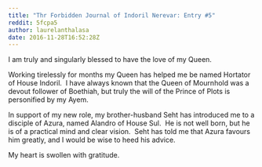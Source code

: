 ```yaml
---
title: "Thr Forbidden Journal of Indoril Nerevar: Entry #5"
reddit: 5fcpa5
author: laurelanthalasa
date: 2016-11-28T16:52:28Z
---
```


I am truly and singularly blessed to have the love of my Queen.


Working tirelessly for months my Queen has helped me be named Hortator of House Indoril.  I have always known that the Queen of Mournhold was a devout follower of Boethiah, but truly the will of the Prince of Plots is personified by my Ayem.


In support of my new role, my brother-husband Seht has introduced me to a disciple of Azura, named Alandro of House Sul.  He is not well born, but he is of a practical mind and clear vision.  Seht has told me that Azura favours him greatly, and I would be wise to heed his advice.


My heart is swollen with gratitude.

